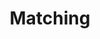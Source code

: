 ---
layout: posts_by_category
categories: matching
title: Matching
permalink: /category/matching
---